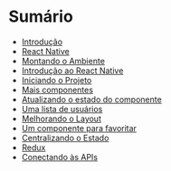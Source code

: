 # Sumário

- [Introdução](README.md)
- [React Native](01-rn.md)
- [Montando o Ambiente](02-ambiente.md)
- [Introdução ao React Native](03-intro.md)
- [Iniciando o Projeto](04-iniciando.md)
- [Mais componentes](05-componentes.md)
- [Atualizando o estado do componente](06-estado.md)
- [Uma lista de usuários](07-usuarios.md)
- [Melhorando o Layout](08-layout.md)
- [Um componente para favoritar](09-favoritar.md)
- [Centralizando o Estado](10-centralizando-estado.md)
- [Redux](11-redux.md)
- [Conectando às APIs](12-apis.md)

<!--
- [Desenvolvendo uma versão mobile para Controle de Poneys](05-coponeymob.md)
- [Criando a tela Home](06-home.md)
- [Criando a tela de Cadastro de Poneys](07-cadastro.md)
- [Criando a tela de Alteração de Poneys](08-alteracao.md)
- [Exclusão lógica de Poneys](09-exclusao.md)
-->
